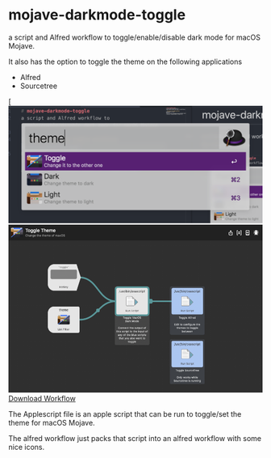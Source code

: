 # mojave-darkmode-toggle
a script and Alfred workflow to toggle/enable/disable dark mode for macOS Mojave. 

It also has the option to toggle the theme on the following applications
 - Alfred
 - Sourcetree

[![Preview of the toggle workflow](assets/workflow.png)
[![Preview of the toggle workflow editor](assets/editor.png)
Download Workflow](https://github.com/mermaid/mojave-darkmode-toggle/raw/master/Toggle%20Theme.alfredworkflow)

The Applescript file is an apple script that can be run to toggle/set the theme for macOS Mojave.

The alfred workflow just packs that script into an alfred workflow with some nice icons.